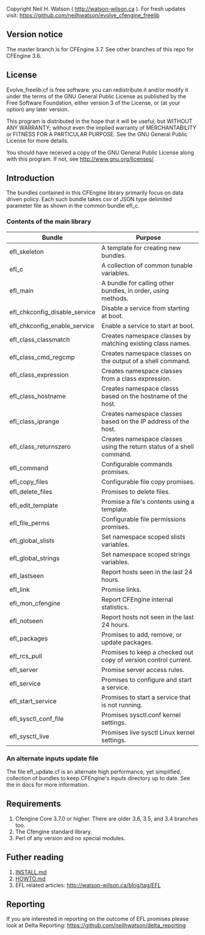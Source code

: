 Copyright Neil H. Watson ( http://watson-wilson.ca ).
For fresh updates visit:
https://github.com/neilhwatson/evolve_cfengine_freelib

## Version notice

The master branch is for CFEngine 3.7. See other branches of this repo for
CFEngine 3.6.

## License

Evolve_freelib.cf is free software: you can redistribute it and/or modify it
under the terms of the GNU General Public License as published by the Free
Software Foundation, either version 3 of the License, or (at your option) any
later version.

This program is distributed in the hope that it will be useful, but WITHOUT ANY
WARRANTY; without even the implied warranty of MERCHANTABILITY or FITNESS FOR A
PARTICULAR PURPOSE.  See the GNU General Public License for more details.

You should have received a copy of the GNU General Public License along with
this program.  If not, see <http://www.gnu.org/licenses/>.

## Introduction

The bundles contained in this CFEngine library primarily focus on data driven
policy.  Each such bundle takes csv of JSON type delimited parameter file as shown in
the common bundle efl_c.

### Contents of the main library
| Bundle | Purpose |
|--------|---------|
| efl_skeleton | A template for creating new bundles. |
| efl_c | A collection of common tunable variables. |
| efl_main | A bundle for calling other bundles, in order, using methods. |
| efl_chkconfig_disable_service | Disable a service from starting at boot. |
| efl_chkconfig_enable_service | Enable a service to start at boot. |
| efl_class_classmatch | Creates namespace classes by matching existing class names. |
| efl_class_cmd_regcmp | Creates namespace classes on the output of a shell command. |
| efl_class_expression | Creates namespace classes from a class expression. |
| efl_class_hostname | Creates namespace classs based on the hostname of the host. |
| efl_class_iprange | Creates namespace classes based on the IP address of the host. |
| efl_class_returnszero | Creates namespace classes using the return status of a shell command. |
| efl_command | Configurable commands promises. |
| efl_copy_files | Configurable file copy promises. |
| efl_delete_files | Promises to delete files. |
| efl_edit_template | Promise a file's contents using a template. |
| efl_file_perms | Configurable file permissions promises. |
| efl_global_slists | Set namespace scoped slists variables. |
| efl_global_strings | Set namespace scoped strings variables. |
| efl_lastseen | Report hosts seen in the last 24 hours. |
| efl_link | Promise links. |
| efl_mon_cfengine | Report CFEngine internal statistics. |
| efl_notseen | Report hosts not seen in the last 24 hours. |
| efl_packages | Promises to add, remove, or update packages. |
| efl_rcs_pull | Promises to keep a checked out copy of version control current. |
| efl_server | Promise server access rules. |
| efl_service | Promises to configure and start a service. |
| efl_start_service | Promises to start a service that is not running. |
| efl_sysctl_conf_file | Promises sysctl.conf kernel settings. |
| efl_sysctl_live | Promises live sysctl Linux kernel settings. |

### An alternate inputs update file

The file efl_update.cf is an alternate high performance, yet simplified,
collection of bundles to keep CFEngine's inputs directory up to date. See the
in docs for more information.

## Requirements

1. Cfengine Core 3.7.0 or higher. There are older 3.6, 3.5, and 3.4 branches too.
1. The Cfengine standard library. 
1. Perl of any version and no special modules.

## Futher reading

1. [INSTALL.md](INSTALL.md)
1. [HOWTO.md](HOWTO.md)
1. EFL related articles: http://watson-wilson.ca/blog/tag/EFL

## Reporting

If you are interested in reporting on the outcome of EFL promises please look at Delta Reporting:
https://github.com/neilhwatson/delta_reporting
